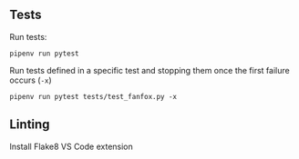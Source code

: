 ## Tests

Run tests:  

```
pipenv run pytest
```

Run tests defined in a specific test and stopping them once the first failure occurs (`-x`)

```
pipenv run pytest tests/test_fanfox.py -x
```

## Linting

Install Flake8 VS Code extension